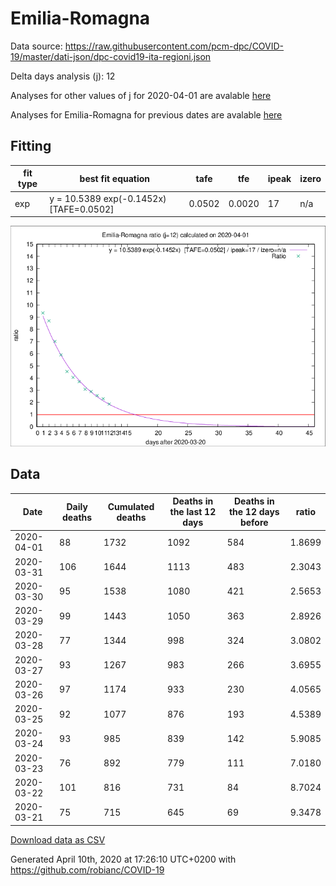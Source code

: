 # Emilia-Romagna

Data source: https://raw.githubusercontent.com/pcm-dpc/COVID-19/master/dati-json/dpc-covid19-ita-regioni.json

Delta days analysis (j): 12

Analyses for other values of j for 2020-04-01 are avalable [here](../README.md)

Analyses for Emilia-Romagna for previous dates are avalable [here](../../README.md)

## Fitting 
|fit type|best fit equation|tafe|tfe|ipeak|izero|
|-------|-----|--------|------|---|---|
|exp|y = 10.5389 exp(-0.1452x)  [TAFE=0.0502]|0.0502|0.0020|17|n/a|

![Plot](COVID-19_emilia-romagna_j12_2020-04-01.png)

## Data
|Date|Daily deaths|Cumulated deaths|Deaths in the last 12 days|Deaths in the 12 days before|ratio|
|----|----------|-----------|-------|--------------------|-----|
|2020-04-01|88|1732|1092|584|1.8699|
|2020-03-31|106|1644|1113|483|2.3043|
|2020-03-30|95|1538|1080|421|2.5653|
|2020-03-29|99|1443|1050|363|2.8926|
|2020-03-28|77|1344|998|324|3.0802|
|2020-03-27|93|1267|983|266|3.6955|
|2020-03-26|97|1174|933|230|4.0565|
|2020-03-25|92|1077|876|193|4.5389|
|2020-03-24|93|985|839|142|5.9085|
|2020-03-23|76|892|779|111|7.0180|
|2020-03-22|101|816|731|84|8.7024|
|2020-03-21|75|715|645|69|9.3478|

[Download data as CSV](COVID-19_emilia-romagna_j12_2020-04-01.csv)

Generated April 10th, 2020 at 17:26:10 UTC+0200 with https://github.com/robianc/COVID-19

